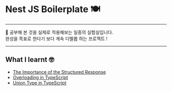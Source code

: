 # Nest JS Boilerplate 🍽️
---

📝 공부해 본 것을 실제로 적용해보는 일종의 실험실입니다.
<br>
완성을 목표로 한다기 보다 계속 디벨롭 하는 프로젝트 !

---
## What I learnt 🤓
- [The Importance of the Structured Response](https://www.notion.so/cone-s-page/ResponseEntity-e8179bddc2d743c1a6839741b2956eb1?pvs=4)
- [Overloading in TypeScript](https://www.notion.so/cone-s-page/TypeScript-Overloading-3cbb6271a4914414b620e9412a654eaf?pvs=4)
- [Union Type in TypeScript](https://www.notion.so/cone-s-page/TypeScript-Union-Type-347694555ea146a7a20b22d2f03a222d)
